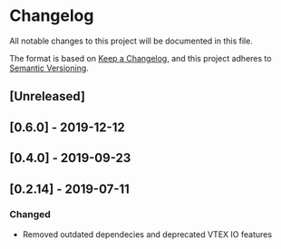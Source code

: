 # Changelog
All notable changes to this project will be documented in this file.

The format is based on [Keep a Changelog](https://keepachangelog.com/en/1.0.0/),
and this project adheres to [Semantic Versioning](https://semver.org/spec/v2.0.0.html).

## [Unreleased]

## [0.6.0] - 2019-12-12

## [0.4.0] - 2019-09-23

## [0.2.14] - 2019-07-11

### Changed

- Removed outdated dependecies and deprecated VTEX IO features

